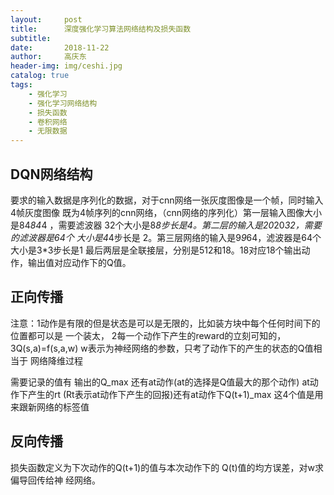 ```yaml
---
layout:     post
title:      深度强化学习算法网络结构及损失函数
subtitle:  
date:       2018-11-22
author:     高庆东
header-img: img/ceshi.jpg
catalog: true
tags:
    - 强化学习
    - 强化学习网络结构
    - 损失函数
    - 卷积网络
    - 无限数据
---
```


## DQN网络结构

要求的输入数据是序列化的数据，对于cnn网络一张灰度图像是一个帧，同时输入4帧灰度图像
既为4帧序列的cnn网络，（cnn网络的序列化）第一层输入图像大小是84*84*4 ，需要滤波器
32个大小是8*8步长是4。第二层的输入是20*20*32，需要的滤波器是64个 大小是4*4步长是
2。第三层网络的输入是9*9*64，滤波器是64个大小是3*3步长是1
最后两层是全联接层，分别是512和18。18对应18个输出动作，输出值对应动作下的Q值。

## 正向传播

注意：1动作是有限的但是状态是可以是无限的，比如装方块中每个任何时间下的位置都可以是
           一个装太，
	  2每一个动作下产生的reward的立刻可知的，
 	  3Q(s,a)=f(s,a,w) w表示为神经网络的参数，只考了动作下的产生的状态的Q值相当于
            网络降维过程

需要记录的值有 输出的Q_max 还有at动作(at的选择是Q值最大的那个动作) at动作下产生的rt
(Rt表示at动作下产生的回报)还有at动作下Q(t+1)_max
这4个值是用来跟新网络的标签值

## 反向传播

损失函数定义为下次动作的Q(t+1)的值与本次动作下的 Q(t)值的均方误差，对w求偏导回传给神
经网络。
